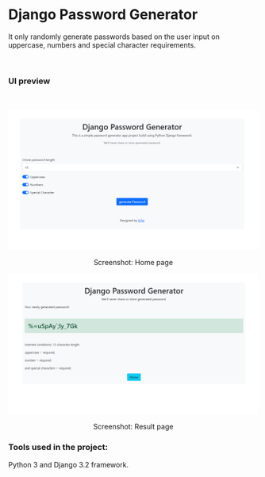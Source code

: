 # Django Password Generator
It only randomly generate passwords based on the user input on uppercase, numbers and special character requirements.

<br/>

### UI preview
<br/>

![](images/home.png)
<p align="center"> Screenshot: Home page</p>

![](images/result.png)
<p align="center"> Screenshot: Result page</p>


### Tools used in the project:
Python 3 and Django 3.2 framework.